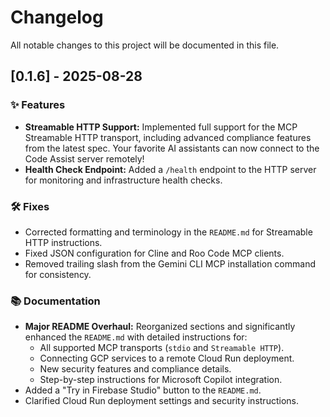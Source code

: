 # Changelog

All notable changes to this project will be documented in this file.

## [0.1.6] - 2025-08-28

### ✨ Features

*   **Streamable HTTP Support:** Implemented full support for the MCP Streamable HTTP transport, including advanced compliance features from the latest spec. Your favorite AI assistants can now connect to the Code Assist server remotely!
*   **Health Check Endpoint:** Added a `/health` endpoint to the HTTP server for monitoring and infrastructure health checks.

### 🛠️ Fixes

*   Corrected formatting and terminology in the `README.md` for Streamable HTTP instructions.
*   Fixed JSON configuration for Cline and Roo Code MCP clients.
*   Removed trailing slash from the Gemini CLI MCP installation command for consistency.

### 📚 Documentation

*   **Major README Overhaul:** Reorganized sections and significantly enhanced the `README.md` with detailed instructions for:
    *   All supported MCP transports (`stdio` and `Streamable HTTP`).
    *   Connecting GCP services to a remote Cloud Run deployment.
    *   New security features and compliance details.
    *   Step-by-step instructions for Microsoft Copilot integration.
*   Added a "Try in Firebase Studio" button to the `README.md`.
*   Clarified Cloud Run deployment settings and security instructions.